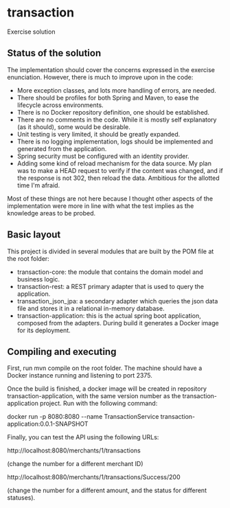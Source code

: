 # transaction
Exercise solution

## Status of the solution

The implementation should cover the concerns expressed in the exercise enunciation. However, there is much to improve upon in the code: 
* More exception classes, and lots more handling of errors, are needed. 
* There should be profiles for both Spring and Maven, to ease the lifecycle across environments. 
* There is no Docker repository definition, one should be established. 
* There are no comments in the code. While it is mostly self explanatory (as it should), some would be desirable. 
* Unit testing is very limited, it should be greatly expanded. 
* There is no logging implementation, logs should be implemented and generated from the application. 
* Spring security must be configured with an identity provider. 
* Adding some kind of reload mechanism for the data source. My plan was to make a HEAD request to verify if the content was changed, and if the response is not 302, then reload the data. Ambitious for the allotted time I'm afraid. 

Most of these things are not here because I thought other aspects of the implementation were more in line with what the test implies as the knowledge areas to be probed. 

## Basic layout

This project is divided in several modules that are built by the POM file at the root folder:
* transaction-core: the module that contains the domain model and business logic. 
* transaction-rest: a REST primary adapter that is used to query the application.
* transaction_json_jpa: a secondary adapter which queries the json data file and stores it in a relational in-memory database. 
* transaction-application: this is the actual spring boot application, composed from the adapters. During build it generates a Docker image for its deployment. 

## Compiling and executing

First, run mvn compile on the root folder. The machine should have a Docker instance running and listening to port 2375. 

Once the build is finished, a docker image will be created in repository transaction-application, with the same version number as the transaction-application project. Run with the following command: 

docker run -p 8080:8080 --name TransactionService transaction-application:0.0.1-SNAPSHOT

Finally, you can test the API using the following URLs:

http://localhost:8080/merchants/1/transactions

(change the number for a different merchant ID)

http://localhost:8080/merchants/1/transactions/Success/200

(change the number for a different amount, and the status for different statuses). 